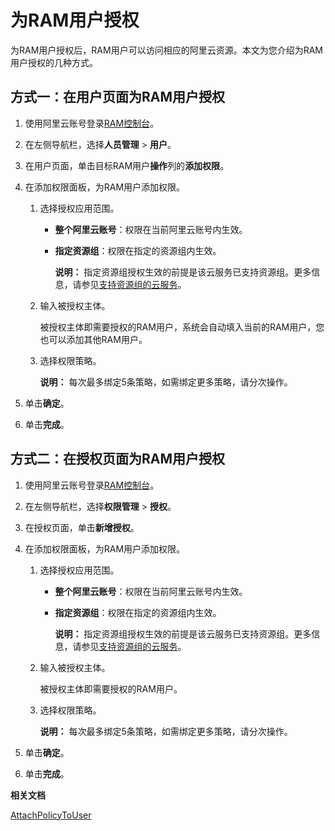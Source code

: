 # 为RAM用户授权

为RAM用户授权后，RAM用户可以访问相应的阿里云资源。本文为您介绍为RAM用户授权的几种方式。

## 方式一：在用户页面为RAM用户授权

1.  使用阿里云账号登录[RAM控制台](https://ram.console.aliyun.com/)。

2.  在左侧导航栏，选择**人员管理** \> **用户**。

3.  在用户页面，单击目标RAM用户**操作**列的**添加权限**。

4.  在添加权限面板，为RAM用户添加权限。

    1.  选择授权应用范围。

        -   **整个阿里云账号**：权限在当前阿里云账号内生效。
        -   **指定资源组**：权限在指定的资源组内生效。

            **说明：** 指定资源组授权生效的前提是该云服务已支持资源组。更多信息，请参见[支持资源组的云服务]()。

    2.  输入被授权主体。

        被授权主体即需要授权的RAM用户，系统会自动填入当前的RAM用户，您也可以添加其他RAM用户。

    3.  选择权限策略。

        **说明：** 每次最多绑定5条策略，如需绑定更多策略，请分次操作。

5.  单击**确定**。

6.  单击**完成**。


## 方式二：在授权页面为RAM用户授权

1.  使用阿里云账号登录[RAM控制台](https://ram.console.aliyun.com/)。

2.  在左侧导航栏，选择**权限管理** \> **授权**。

3.  在授权页面，单击**新增授权**。

4.  在添加权限面板，为RAM用户添加权限。

    1.  选择授权应用范围。

        -   **整个阿里云账号**：权限在当前阿里云账号内生效。
        -   **指定资源组**：权限在指定的资源组内生效。

            **说明：** 指定资源组授权生效的前提是该云服务已支持资源组。更多信息，请参见[支持资源组的云服务]()。

    2.  输入被授权主体。

        被授权主体即需要授权的RAM用户。

    3.  选择权限策略。

        **说明：** 每次最多绑定5条策略，如需绑定更多策略，请分次操作。

5.  单击**确定**。

6.  单击**完成**。


**相关文档**  


[AttachPolicyToUser](/cn.zh-CN/API参考/API参考（RAM）/权限策略管理接口/AttachPolicyToUser.md)

